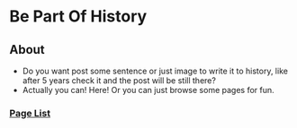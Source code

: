 # Be Part Of History
## About
- Do you want post some sentence or just image to write it to history, like after 5 years check it and the post will be still there?
- Actually you can! Here! Or you can just browse some pages for fun.
### [Page List](/pagelist)
